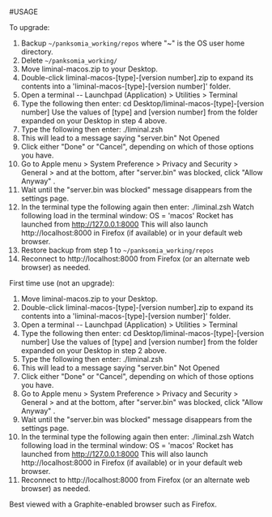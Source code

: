 #USAGE

To upgrade:

1. Backup `~/panksomia_working/repos` where "~" is the OS user home directory.
2. Delete `~/panksomia_working/`
3. Move liminal-macos.zip to your Desktop.
4. Double-click liminal-macos-[type]-[version number].zip to expand its contents into a 'liminal-macos-[type]-[version number]' folder.
5. Open a terminal -- Launchpad (Application) > Utilities > Terminal
6. Type the following then enter:
     cd Desktop/liminal-macos-[type]-[version number]
          Use the values of [type] and [version number] from the folder expanded on your Desktop in step 4 above.
7. Type the following then enter:
     ./liminal.zsh
8. This will lead to a message saying "server.bin" Not Opened
9. Click either "Done" or "Cancel", depending on which of those options you have.
10. Go to Apple menu > System Preference >  Privacy and Security > General > and at the bottom, after "server.bin" was blocked, click "Allow Anyway" .
11. Wait until the "server.bin was blocked" message disappears from the settings page.
12. In the terminal type the following again then enter:
     ./liminal.zsh
    Watch following load in the terminal window:
     OS = 'macos'
     Rocket has launched from http://127.0.0.1:8000
    This will also launch http://localhost:8000 in Firefox (if available) or in your default web browser.
13. Restore backup from step 1 to `~/panksomia_working/repos`
14. Reconnect to http://localhost:8000 from Firefox (or an alternate web browser) as needed.

First time use (not an upgrade):

1. Move liminal-macos.zip to your Desktop.
2. Double-click liminal-macos-[type]-[version number].zip to expand its contents into a 'liminal-macos-[type]-[version number]' folder.
3. Open a terminal -- Launchpad (Application) > Utilities > Terminal
4. Type the following then enter:
     cd Desktop/liminal-macos-[type]-[version number]
          Use the values of [type] and [version number] from the folder expanded on your Desktop in step 2 above.
5. Type the following then enter:
     ./liminal.zsh
6. This will lead to a message saying "server.bin" Not Opened
7. Click either "Done" or "Cancel", depending on which of those options you have.
8. Go to Apple menu > System Preference >  Privacy and Security > General > and at the bottom, after "server.bin" was blocked, click "Allow Anyway" .
9. Wait until the "server.bin was blocked" message disappears from the settings page.
10. In the terminal type the following again then enter:
     ./liminal.zsh
    Watch following load in the terminal window:
     OS = 'macos'
     Rocket has launched from http://127.0.0.1:8000
    This will also launch http://localhost:8000 in Firefox (if available) or in your default web browser.
11. Reconnect to http://localhost:8000 from Firefox (or an alternate web browser) as needed.

Best viewed with a Graphite-enabled browser such as Firefox.